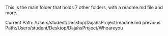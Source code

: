 This is the main folder that holds 7 other folders, with a readme.md file and more.


Current Path: /Users/student/Desktop/DajahsProject/readme.md
previous Path:/Users/student/Desktop/DajahsProject/Whoareyou

